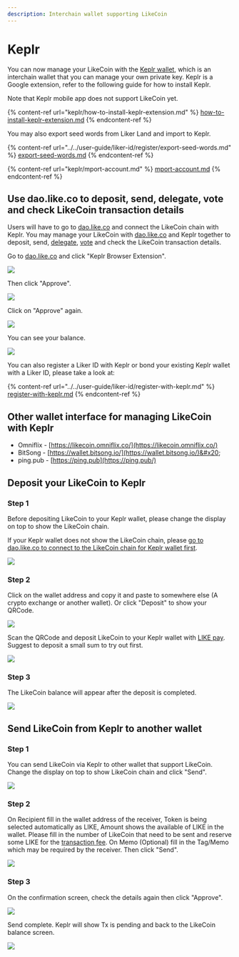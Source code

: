 ```yaml
---
description: Interchain wallet supporting LikeCoin
---
```


# Keplr

You can now manage your LikeCoin with the [Keplr wallet](https://www.keplr.app/), which is an interchain wallet that you can manage your own private key. Keplr is a Google extension, refer to the following guide for how to install Keplr. &#x20;

Note that Keplr mobile app does not support LikeCoin yet.

{% content-ref url="keplr/how-to-install-keplr-extension.md" %}
[how-to-install-keplr-extension.md](keplr/how-to-install-keplr-extension.md)
{% endcontent-ref %}

You may also export seed words from Liker Land and import to Keplr.

{% content-ref url="../../user-guide/liker-id/register/export-seed-words.md" %}
[export-seed-words.md](../../user-guide/liker-id/register/export-seed-words.md)
{% endcontent-ref %}

{% content-ref url="keplr/mport-account.md" %}
[mport-account.md](keplr/mport-account.md)
{% endcontent-ref %}

## **Use dao.like.co to deposit, send, delegate, vote and check LikeCoin transaction details**&#x20;

Users will have to go to [dao.like.co](https://dao.like.co/) and connect the LikeCoin chain with Keplr. You may manage your LikeCoin with [dao.like.co](https://dao.like.co/) and Keplr together to deposit, send, [delegate](../stake/delegation-of-likecoin.md), [vote](../governance/direct-vote.md) and check the LikeCoin transaction details.

Go to [dao.like.co](https://dao.like.co/) and click "Keplr Browser Extension".

![](../../.gitbook/assets/keplr06.png)

Then click "Approve".

![](../../.gitbook/assets/keplr07.png)

Click on "Approve" again.

![](../../.gitbook/assets/keplr08.png)

You can see your balance.

![](../../.gitbook/assets/keplr09.png)

You can also register a Liker ID with Keplr or bond your existing Keplr wallet with a Liker ID, please take a look at:

{% content-ref url="../../user-guide/liker-id/register-with-keplr.md" %}
[register-with-keplr.md](../../user-guide/liker-id/register-with-keplr.md)
{% endcontent-ref %}

## Other wallet interface for managing LikeCoin with Keplr

* Omniflix - [https://likecoin.omniflix.co/](https://likecoin.omniflix.co/)
* BitSong - [https://wallet.bitsong.io/](https://wallet.bitsong.io/)&#x20;
* ping.pub - [https://ping.pub](https://ping.pub/)

## **Deposit your LikeCoin to Keplr**

### Step 1

Before depositing LikeCoin to your Keplr wallet, please change the display on top to show the LikeCoin chain.

If your Keplr wallet does not show the LikeCoin chain, please [go to dao.like.co to connect to the LikeCoin chain for Keplr wallet first](keplr.md#use-dao.like.co-to-check-likecoin-transaction-details-transfer-or-delegate).

![](<../../.gitbook/assets/keplr-liker-id-07 (1).png>)

### Step 2

Click on the wallet address and copy it and paste to somewhere else (A crypto exchange or another wallet). Or click "Deposit" to show your QRCode.

![](../../.gitbook/assets/keplr05.png)

Scan the QRCode and deposit LikeCoin to your Keplr wallet with [LIKE pay](like-pay.md). Suggest to deposit a small sum to try out first.

![](../../.gitbook/assets/keplr05dot5.png)

### Step 3

The LikeCoin balance will appear after the deposit is completed.

![](../../.gitbook/assets/keplr-liker-id-08.png)

## **Send LikeCoin from Keplr to another wallet**

### Step 1

You can send LikeCoin via Keplr to other wallet that support LikeCoin. Change the display on top to show LikeCoin chain and click "Send".

![](../../.gitbook/assets/keplr10.png)

### Step 2

On Recipient fill in the wallet address of the receiver, Token is being selected automatically as LIKE, Amount shows the available of LIKE in the wallet. Please fill in the number of LikeCoin that need to be sent and reserve some LIKE for the [transaction fee](transaction-fee.md). On Memo (Optional) fill in the Tag/Memo which may be required by the receiver. Then click "Send".

![](../../.gitbook/assets/keplr11.png)

### Step 3

On the confirmation screen, check the details again then click "Approve".

![](../../.gitbook/assets/keplr12.png)

Send complete. Keplr will show Tx is pending and back to the LikeCoin balance screen.

![](../../.gitbook/assets/keplr13.png)
